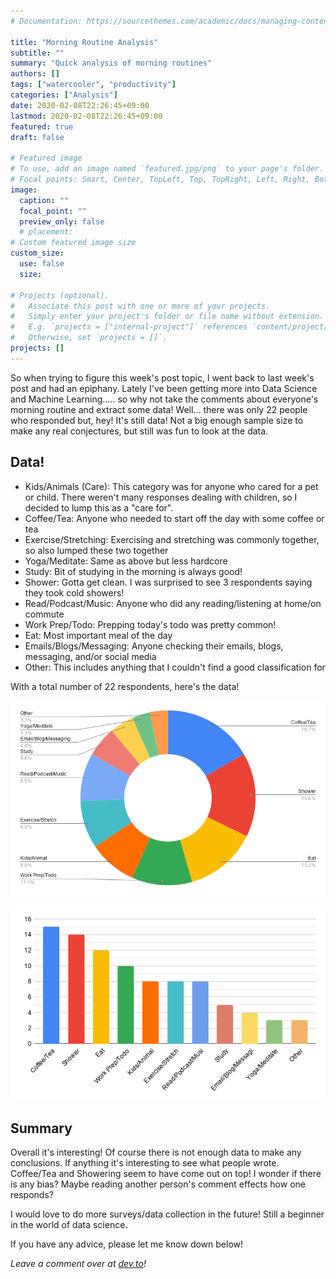 ```yaml
---
# Documentation: https://sourcethemes.com/academic/docs/managing-content/

title: "Morning Routine Analysis"
subtitle: ""
summary: "Quick analysis of morning routines"
authors: []
tags: ["watercooler", "productivity"]
categories: ["Analysis"]
date: 2020-02-08T22:26:45+09:00
lastmod: 2020-02-08T22:26:45+09:00
featured: true
draft: false

# Featured image
# To use, add an image named `featured.jpg/png` to your page's folder.
# Focal points: Smart, Center, TopLeft, Top, TopRight, Left, Right, BottomLeft, Bottom, BottomRight.
image:
  caption: ""
  focal_point: ""
  preview_only: false
  # placement:
# Custom featured image size
custom_size:
  use: false
  size: 

# Projects (optional).
#   Associate this post with one or more of your projects.
#   Simply enter your project's folder or file name without extension.
#   E.g. `projects = ["internal-project"]` references `content/project/deep-learning/index.md`.
#   Otherwise, set `projects = []`.
projects: []
---
```

So when trying to figure this week's post topic, I went back to last week's post and had an epiphany. Lately I've been getting more into Data Science and Machine Learning..... so why not take the comments about everyone's morning routine and extract some data! Well... there was only 22 people who responded but, hey! It's still data! Not a big enough sample size to make any real conjectures, but still was fun to look at the data.

## Data! 
- Kids/Animals (Care): This category was for anyone who cared for a pet or child. There weren't many responses dealing with children, so I decided to lump this as a "care for".
- Coffee/Tea: Anyone who needed to start off the day with some coffee or tea
- Exercise/Stretching: Exercising and stretching was commonly together, so also lumped these two together
- Yoga/Meditate: Same as above but less hardcore
- Study: Bit of studying in the morning is always good!
- Shower: Gotta get clean. I was surprised to see 3 respondents saying they took cold showers!
- Read/Podcast/Music: Anyone who did any reading/listening at home/on commute
- Work Prep/Todo: Prepping today's todo was pretty common!
- Eat: Most important meal of the day
- Emails/Blogs/Messaging: Anyone checking their emails, blogs, messaging, and/or social media
- Other: This includes anything that I couldn't find a good classification for

With a total number of 22 respondents, here's the data!

![Pie Chart](./piechart.png)

![Bar Chart](./barchart.png)

## Summary

Overall it's interesting! Of course there is not enough data to make any conclusions. If anything it's interesting to see what people wrote. Coffee/Tea and Showering seem to have come out on top! I wonder if there is any bias? Maybe reading another person's comment effects how one responds?

I would love to do more surveys/data collection in the future! Still a beginner in the world of data science.

If you have any advice, please let me know down below!

*Leave a comment over at [dev.to](https://dev.to/tylerwel/morning-routine-analysis-omf)!*

